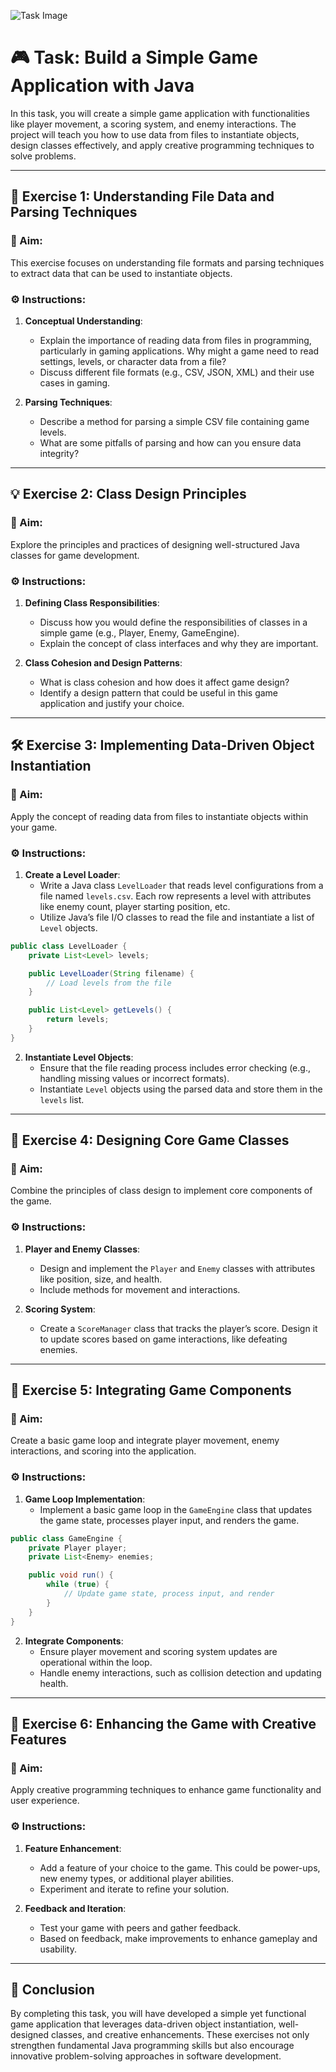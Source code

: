 ![Task Image](https://oaidalleapiprodscus.blob.core.windows.net/private/org-asPC5Skb6EoE1i324HhdGnV1/user-4VyHdJuNDsg3rdcmO7ghXoi2/img-Wk9bzlYUNjrL61iumFc2zKZn.png?st=2024-11-01T09%3A34%3A16Z&se=2024-11-01T11%3A34%3A16Z&sp=r&sv=2024-08-04&sr=b&rscd=inline&rsct=image/png&skoid=d505667d-d6c1-4a0a-bac7-5c84a87759f8&sktid=a48cca56-e6da-484e-a814-9c849652bcb3&skt=2024-11-01T01%3A24%3A02Z&ske=2024-11-02T01%3A24%3A02Z&sks=b&skv=2024-08-04&sig=GEU13aPkq4MzaUo3avMRzSqLFQanSzmKtPLqoMlsFHM%3D)

# 🎮 Task: Build a Simple Game Application with Java

In this task, you will create a simple game application with functionalities like player movement, a scoring system, and enemy interactions. The project will teach you how to use data from files to instantiate objects, design classes effectively, and apply creative programming techniques to solve problems.

---

## 🏁 Exercise 1: Understanding File Data and Parsing Techniques

### 📄 Aim:
This exercise focuses on understanding file formats and parsing techniques to extract data that can be used to instantiate objects. 

### ⚙️ Instructions:
1. **Conceptual Understanding**: 
   - Explain the importance of reading data from files in programming, particularly in gaming applications. Why might a game need to read settings, levels, or character data from a file?
   - Discuss different file formats (e.g., CSV, JSON, XML) and their use cases in gaming.

2. **Parsing Techniques**: 
   - Describe a method for parsing a simple CSV file containing game levels.
   - What are some pitfalls of parsing and how can you ensure data integrity?

---

## 💡 Exercise 2: Class Design Principles

### 📄 Aim:
Explore the principles and practices of designing well-structured Java classes for game development.

### ⚙️ Instructions:
1. **Defining Class Responsibilities**:
   - Discuss how you would define the responsibilities of classes in a simple game (e.g., Player, Enemy, GameEngine).
   - Explain the concept of class interfaces and why they are important.

2. **Class Cohesion and Design Patterns**:
   - What is class cohesion and how does it affect game design?
   - Identify a design pattern that could be useful in this game application and justify your choice.

---

## 🛠 Exercise 3: Implementing Data-Driven Object Instantiation

### 📄 Aim:
Apply the concept of reading data from files to instantiate objects within your game.

### ⚙️ Instructions:
1. **Create a Level Loader**:
   - Write a Java class `LevelLoader` that reads level configurations from a file named `levels.csv`. Each row represents a level with attributes like enemy count, player starting position, etc.
   - Utilize Java’s file I/O classes to read the file and instantiate a list of `Level` objects.

```java
public class LevelLoader {
    private List<Level> levels;

    public LevelLoader(String filename) {
        // Load levels from the file
    }

    public List<Level> getLevels() {
        return levels;
    }
}
```

2. **Instantiate Level Objects**:
   - Ensure that the file reading process includes error checking (e.g., handling missing values or incorrect formats).
   - Instantiate `Level` objects using the parsed data and store them in the `levels` list.

---

## 🔄 Exercise 4: Designing Core Game Classes

### 📄 Aim:
Combine the principles of class design to implement core components of the game.

### ⚙️ Instructions:
1. **Player and Enemy Classes**:
   - Design and implement the `Player` and `Enemy` classes with attributes like position, size, and health.
   - Include methods for movement and interactions.

2. **Scoring System**:
   - Create a `ScoreManager` class that tracks the player’s score. Design it to update scores based on game interactions, like defeating enemies.

---

## 🚀 Exercise 5: Integrating Game Components

### 📄 Aim:
Create a basic game loop and integrate player movement, enemy interactions, and scoring into the application.

### ⚙️ Instructions:
1. **Game Loop Implementation**:
   - Implement a basic game loop in the `GameEngine` class that updates the game state, processes player input, and renders the game.

```java
public class GameEngine {
    private Player player;
    private List<Enemy> enemies;

    public void run() {
        while (true) {
            // Update game state, process input, and render
        }
    }
}
```

2. **Integrate Components**:
   - Ensure player movement and scoring system updates are operational within the loop.
   - Handle enemy interactions, such as collision detection and updating health.

---

## 🎯 Exercise 6: Enhancing the Game with Creative Features

### 📄 Aim:
Apply creative programming techniques to enhance game functionality and user experience.

### ⚙️ Instructions:
1. **Feature Enhancement**:
   - Add a feature of your choice to the game. This could be power-ups, new enemy types, or additional player abilities.
   - Experiment and iterate to refine your solution.

2. **Feedback and Iteration**:
   - Test your game with peers and gather feedback.
   - Based on feedback, make improvements to enhance gameplay and usability.

---

## 🎉 Conclusion

By completing this task, you will have developed a simple yet functional game application that leverages data-driven object instantiation, well-designed classes, and creative enhancements. These exercises not only strengthen fundamental Java programming skills but also encourage innovative problem-solving approaches in software development.